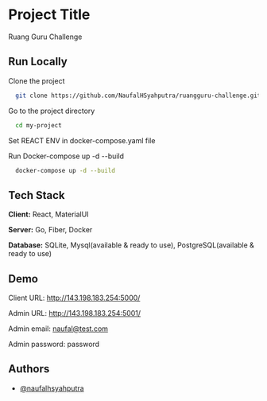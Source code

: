 
# Project Title

Ruang Guru Challenge


## Run Locally

Clone the project

```bash
  git clone https://github.com/NaufalHSyahputra/ruangguru-challenge.git
```

Go to the project directory

```bash
  cd my-project
```

Set REACT ENV in docker-compose.yaml file

Run Docker-compose up -d --build

```bash
  docker-compose up -d --build
```

  
## Tech Stack

**Client:** React, MaterialUI

**Server:** Go, Fiber, Docker

**Database:** SQLite, Mysql(available & ready to use), PostgreSQL(available & ready to use)

  
## Demo

Client URL: http://143.198.183.254:5000/

Admin URL: http://143.198.183.254:5001/

Admin email: naufal@test.com

Admin password: password


## Authors

- [@naufalhsyahputra](https://www.github.com/naufalhsyahputra)

  